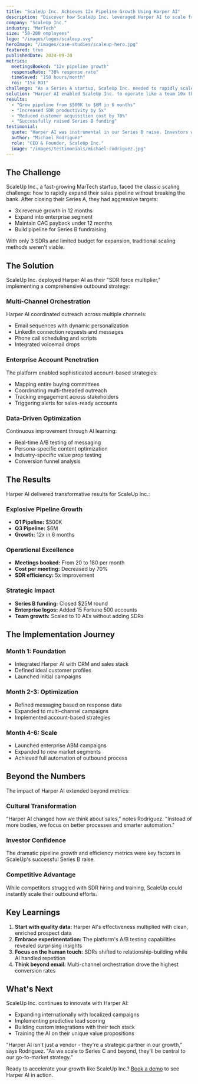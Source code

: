 ```yaml
---
title: "ScaleUp Inc. Achieves 12x Pipeline Growth Using Harper AI"
description: "Discover how ScaleUp Inc. leveraged Harper AI to scale from startup to series B with unprecedented pipeline growth and sales efficiency."
company: "ScaleUp Inc."
industry: "MarTech"
size: "50-200 employees"
logo: "/images/logos/scaleup.svg"
heroImage: "/images/case-studies/scaleup-hero.jpg"
featured: true
publishedDate: 2024-09-20
metrics:
  meetingsBooked: "12x pipeline growth"
  responseRate: "38% response rate"
  timeSaved: "150 hours/month"
  roi: "15x ROI"
challenge: "As a Series A startup, ScaleUp Inc. needed to rapidly scale their sales efforts to hit aggressive growth targets. With limited budget and a small team of 3 SDRs, they struggled to generate enough pipeline to support their revenue goals."
solution: "Harper AI enabled ScaleUp Inc. to operate like a team 10x their size. The platform automated prospect research, crafted personalized outreach at scale, and managed complex multi-channel campaigns across email, LinkedIn, and phone."
results:
  - "Grew pipeline from $500K to $6M in 6 months"
  - "Increased SDR productivity by 5x"
  - "Reduced customer acquisition cost by 70%"
  - "Successfully raised Series B funding"
testimonial:
  quote: "Harper AI was instrumental in our Series B raise. Investors were blown away by our pipeline growth and sales efficiency metrics. It's been a game-changer for our entire go-to-market strategy."
  author: "Michael Rodriguez"
  role: "CEO & Founder, ScaleUp Inc."
  image: "/images/testimonials/michael-rodriguez.jpg"
---
```


## The Challenge

ScaleUp Inc., a fast-growing MarTech startup, faced the classic scaling challenge: how to rapidly expand their sales pipeline without breaking the bank. After closing their Series A, they had aggressive targets:

- 3x revenue growth in 12 months
- Expand into enterprise segment
- Maintain CAC payback under 12 months
- Build pipeline for Series B fundraising

With only 3 SDRs and limited budget for expansion, traditional scaling methods weren't viable.

## The Solution

ScaleUp Inc. deployed Harper AI as their "SDR force multiplier," implementing a comprehensive outbound strategy:

### Multi-Channel Orchestration
Harper AI coordinated outreach across multiple channels:
- Email sequences with dynamic personalization
- LinkedIn connection requests and messages
- Phone call scheduling and scripts
- Integrated voicemail drops

### Enterprise Account Penetration
The platform enabled sophisticated account-based strategies:
- Mapping entire buying committees
- Coordinating multi-threaded outreach
- Tracking engagement across stakeholders
- Triggering alerts for sales-ready accounts

### Data-Driven Optimization
Continuous improvement through AI learning:
- Real-time A/B testing of messaging
- Persona-specific content optimization
- Industry-specific value prop testing
- Conversion funnel analysis

## The Results

Harper AI delivered transformative results for ScaleUp Inc.:

### Explosive Pipeline Growth
- **Q1 Pipeline:** $500K
- **Q3 Pipeline:** $6M
- **Growth:** 12x in 6 months

### Operational Excellence
- **Meetings booked:** From 20 to 180 per month
- **Cost per meeting:** Decreased by 70%
- **SDR efficiency:** 5x improvement

### Strategic Impact
- **Series B funding:** Closed $25M round
- **Enterprise logos:** Added 15 Fortune 500 accounts
- **Team growth:** Scaled to 10 AEs without adding SDRs

## The Implementation Journey

### Month 1: Foundation
- Integrated Harper AI with CRM and sales stack
- Defined ideal customer profiles
- Launched initial campaigns

### Month 2-3: Optimization
- Refined messaging based on response data
- Expanded to multi-channel campaigns
- Implemented account-based strategies

### Month 4-6: Scale
- Launched enterprise ABM campaigns
- Expanded to new market segments
- Achieved full automation of outbound process

## Beyond the Numbers

The impact of Harper AI extended beyond metrics:

### Cultural Transformation
"Harper AI changed how we think about sales," notes Rodriguez. "Instead of more bodies, we focus on better processes and smarter automation."

### Investor Confidence
The dramatic pipeline growth and efficiency metrics were key factors in ScaleUp's successful Series B raise.

### Competitive Advantage
While competitors struggled with SDR hiring and training, ScaleUp could instantly scale their outbound efforts.

## Key Learnings

1. **Start with quality data:** Harper AI's effectiveness multiplied with clean, enriched prospect data
2. **Embrace experimentation:** The platform's A/B testing capabilities revealed surprising insights
3. **Focus on the human touch:** SDRs shifted to relationship-building while AI handled repetition
4. **Think beyond email:** Multi-channel orchestration drove the highest conversion rates

## What's Next

ScaleUp Inc. continues to innovate with Harper AI:
- Expanding internationally with localized campaigns
- Implementing predictive lead scoring
- Building custom integrations with their tech stack
- Training the AI on their unique value propositions

"Harper AI isn't just a vendor - they're a strategic partner in our growth," says Rodriguez. "As we scale to Series C and beyond, they'll be central to our go-to-market strategy."

Ready to accelerate your growth like ScaleUp Inc.? [Book a demo](/demo) to see Harper AI in action.